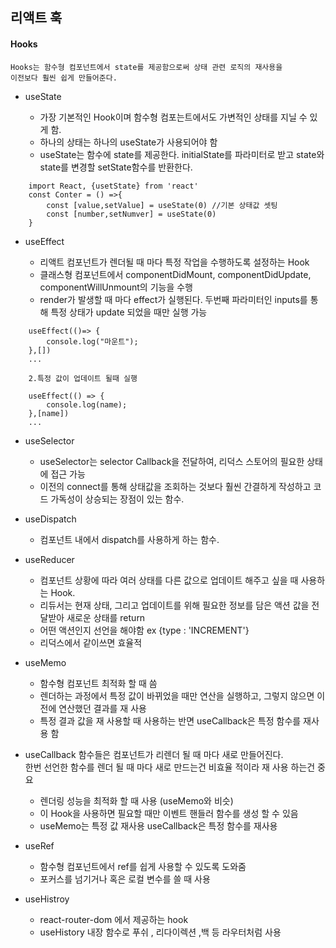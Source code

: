 ## 리액트 훅

#### Hooks

    Hooks는 함수형 컴포넌트에서 state를 제공함으로써 상태 관련 로직의 재사용을   
    이전보다 훨씬 쉽게 만들어준다.


* useState

  - 가장 기본적인 Hook이며 함수형 컴포는트에서도 가변적인 상태를 지닐 수 있게 함.   
  - 하나의 상태는 하나의 useState가 사용되어야 함 
  - useState는 함수에 state를 제공한다. initialState를 파라미터로 받고 state와 state를 변경할 setState함수를 반환한다. 

```  
    import React, {usetState} from 'react'
    const Conter = () =>{
        const [value,setValue] = useState(0) //기본 상태값 셋팅
        const [number,setNumver] = useState(0)
    }
``` 
   
* useEffect 

    - 리액트 컴포넌트가 렌더될 때 마다 특정 작업을 수행하도록 설정하는 Hook
    - 클래스형 컴포넌트에서 componentDidMount, componentDidUpdate, componentWillUnmount의 기능을 수행
    - render가 발생할 때 마다 effect가 실행된다. 두번째 파라미터인 inputs를 통해 특정 상태가 update 되었을 때만 실행 가능

```
    useEffect(()=> {   
        console.log("마운트");   
    },[])    
    ...   

    2.특정 값이 업데이트 될때 실행

    useEffect(() => {   
        console.log(name);   
    },[name])   
    ...   
```

* useSelector

    - useSelector는 selector Callback을 전달하여, 리덕스 스토어의 필요한 상태에 접근 가능
    - 이전의 connect를 통해 상태값을 조회하는 것보다 훨씬 간결하게 작성하고 코드 가독성이 상승되는 장점이 있는 함수.

* useDispatch

    - 컴포넌트 내에서 dispatch를 사용하게 하는 함수.


* useReducer

    - 컴포넌트 상황에 따라 여러 상태를 다른 값으로 업데이트 해주고 싶을 때 사용하는 Hook.   
    - 리듀서는 현재 상태, 그리고 업데이트를 위해 필요한 정보를 담은 액션 값을 전달받아 새로운 상태를 return   
    - 어떤 액션인지 선언을 해야함    ex {type : 'INCREMENT'}   
    - 리덕스에서 같이쓰면 효율적   


* useMemo

    - 함수형 컴포넌트 최적화 할 때 씀    
    - 렌더하는 과정에서 특정 값이 바뀌었을 때만 연산을 실행하고, 그렇지 않으면 이전에 연산했던 결과를 재 사용
    - 특정 결과 값을 재 사용할 때 사용하는 반면 useCallback은 특정 함수를 재사용 함   

* useCallback
    함수들은 컴포넌트가 리렌더 될 때 마다 새로 만들어진다.  
    한번 선언한 함수를 렌더 될 때 마다 새로 만드는건 비효율 적이라 재 사용 하는건 중요   

    - 렌더링 성능을 최적화 할 때 사용 (useMemo와 비슷)   
    - 이 Hook을 사용하면 필요할 때만 이벤트 핸들러 함수를 생성 할 수 있음
    - useMemo는 특정 값 재사용 useCallback은 특정 함수를 재사용

* useRef

    - 함수형 컴포넌트에서 ref를 쉽게 사용할 수 있도록 도와줌
    - 포커스를 넘기거나 혹은 로컬 변수를 쓸 때 사용

* useHistroy

    - react-router-dom 에서 제공하는 hook
    - useHistory 내장 함수로 푸쉬 , 리다이렉션 ,백 등 라우터처럼 사용




    
